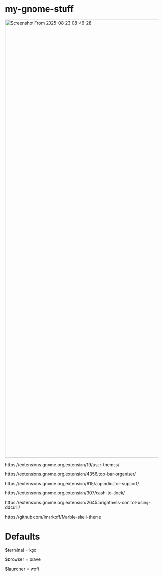 # my-gnome-stuff

<img width="2560" height="1440" alt="Screenshot From 2025-08-23 08-46-28" src="https://github.com/user-attachments/assets/b9375e55-f404-4fb0-9f49-de63f78923d0" />


<p>https://extensions.gnome.org/extension/19/user-themes/</p>
<p>https://extensions.gnome.org/extension/4356/top-bar-organizer/</p>
<p>https://extensions.gnome.org/extension/615/appindicator-support/</p>
<p>https://extensions.gnome.org/extension/307/dash-to-dock/</p>
<p>https://extensions.gnome.org/extension/2645/brightness-control-using-ddcutil/</p>
https://github.com/imarkoff/Marble-shell-theme

# Defaults
$terminal = kgx
<p>$browser = brave</p>
<p>$launcher = wofi</p>



